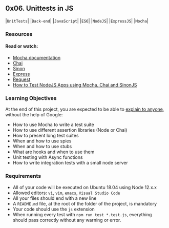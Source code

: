 ## 0x06. Unittests in JS
|`UnitTests`| |`Back-end`| |`JavaScript`| |`ES6`| |`NodeJS`| |`ExpressJS`| |`Mocha`|

### Resources
#### Read or watch:

- [Mocha documentation](https://intranet.alxswe.com/rltoken/Gx5mfX41__cc2hwepcl0aA)
- [Chai](https://intranet.alxswe.com/rltoken/Rs3SrSdr9OxPp-4099A0cg)
- [Sinon](https://intranet.alxswe.com/rltoken/5KsW5N9sG3sGWW3z-jkNwA)
- [Express](https://intranet.alxswe.com/rltoken/Jq58SNUh8jcZqKoFcuOQdw)
- [Request](https://intranet.alxswe.com/rltoken/FcJfzr2jUJSj8Xp3z9L1wg)
- [How to Test NodeJS Apps using Mocha, Chai and SinonJS](https://intranet.alxswe.com/rltoken/HwB8gViDosy8znk7H9i4Pw)
 
### Learning Objectives
At the end of this project, you are expected to be able to [explain to anyone](https://intranet.alxswe.com/rltoken/Ge846tiklKJNUSNh60IR7w), without the help of Google:

- How to use Mocha to write a test suite
- How to use different assertion libraries (Node or Chai)
- How to present long test suites
- When and how to use spies
- When and how to use stubs
- What are hooks and when to use them
- Unit testing with Async functions
- How to write integration tests with a small node server

### Requirements
- All of your code will be executed on Ubuntu 18.04 using Node 12.x.x
- Allowed editors: `vi`, `vim`, `emacs`, `Visual Studio Code`
- All your files should end with a new line
- A `README.md` file, at the root of the folder of the project, is mandatory
- Your code should use the `js` extension
- When running every test with `npm run test *.test.js`, everything should pass correctly without any warning or error.
